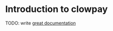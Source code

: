 # Introduction to clowpay

TODO: write [great documentation](http://jacobian.org/writing/what-to-write/)
